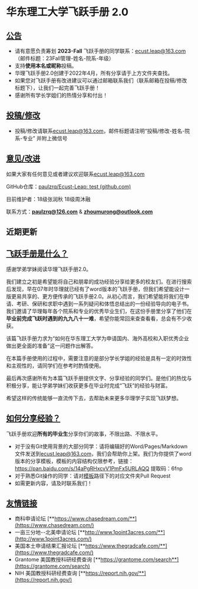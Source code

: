 # 华东理工大学飞跃手册 2.0

## <u>公告</u>

- 请有意愿负责筹划 **2023-Fall** 飞跃手册的同学联系：[ecust.leap@163.com](mailto:ecust.leap@163.com)（邮件标题：23Fall管理-姓名-院系-年级）
- 支持**使用本名或昵称**投稿。
- 华理飞跃手册2.0创建于2022年4月，所有分享请于上方文件夹查找。
- 如果您对飞跃手册有改进建议可以通过邮箱联系我们（联系邮箱在投稿/修改标题下），让我们一起完善飞跃手册！
- 感谢所有学长学姐们的热情分享和付出！

## <u>投稿/修改</u>

- 投稿/修改请联系[ecust.leap@163.com](mailto:ecust.leap@163.com)，邮件标题请注明“投稿/修改-姓名-院系-专业” 并附上微信号

## <u>意见/改进</u>

如果大家有任何意见或者建议欢迎联系[ecust.leap@163.com](mailto:ecust.leap@163.com)

GitHub仓库：[paulzrq/Ecust-Leap: test (github.com)](https://github.com/paulzrq/Ecust-Leap)

目前维护者：18级张润秋 18级周沐融

联系方式：**paulzrq@126.com** & [**zhoumurong@outlook.com**](mailto:zhoumurong@outlook.com)

## 近期更新

## <u>飞跃手册是什么？</u>

感谢学弟学妹阅读华理飞跃手册2.0。

我们建立之初是希望能将自己和朋辈的成功经验分享给更多的校友们。在进行搜索后发现，早在07年时华理就已经有了word版本的飞跃手册，但我们希望能设计一版更易共享的、更方便传承的飞跃手册2.0。从初心而言，我们希望能将我们在申请、考研、保研和求职中遇到一系列疑问和体悟总结出的一份经验导向的电子书。我们邀请了华理每年各个院系和专业的优秀毕业生们，在这份手册里分享了他们在**毕业前完成飞跃时遇到的九九八十一难**，希望你能常回来查查看看，总会有不少收获。

该篇飞跃手册力求为“如何在华东理工大学为申请国内、海外高校和入职优秀企业做出更全面的准备”这一问题作出解答。

在本篇手册使用的过程中，需要注意的是部分学长学姐的经验是具有一定的时效性和主观性的，请同学们在参考时酌情使用。

最后再次感谢所有为本篇飞跃手册提供文字、分享经验的同学们。是他们的热忱与积极分享，能让学弟学妹们收获更多在毕业时完成“飞跃”的经验与财富。

希望这样的传统能够一直流传下去，去帮助未来更多华理学子实现飞跃梦想。

## **<u>如何分享经验？</u>**

飞跃手册欢迎**所有的毕业生**分享你们的故事，不限出路、不限水平。

- 对于没有Git使用背景的大部分同学：请将编辑好的Word/Pages/Markdown文件发送到[ecust.leap@163.com](mailto:ecust.leap@163.com)，我们会帮助你上架。我们为你提供了word版本的分享模板，模板的内容结构仅限参考，链接：https://pan.baidu.com/s/14aPgRHxcvV1PmFx5URLAQQ 提取码：6fnp
- 对于熟悉Git操作的同学：请对[模板](https://github.com/paulzrq/Ecust-Leap/tree/main/0%E6%A8%A1%E6%9D%BF)路径下的对应文件夹Pull Request
- 如需更新内容，请及时联系我们！

## <u>**友情链接**</u>

- 商科申请论坛 [**https://www.chasedream.com/**](https://www.chasedream.com/)
- 一亩三分地--北美申请论坛 [**http://www.1point3acres.com/**](http://www.1point3acres.com/)
- 美国本土申请结果汇报论坛 [**https://www.thegradcafe.com/**](https://www.thegradcafe.com/)
- Grantome 美国教授科研经费查询 [**https://grantome.com/search**](https://grantome.com/search)
- NIH 美国教授科研经费查询 [**https://report.nih.gov/**](https://report.nih.gov/)